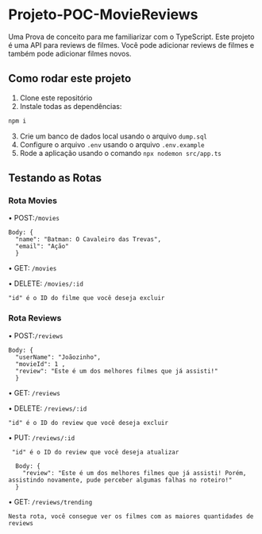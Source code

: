# Projeto-POC-MovieReviews

Uma Prova de conceito para me familiarizar com o TypeScript. Este projeto é uma API para reviews de filmes. Você pode adicionar reviews de filmes e também pode adicionar filmes novos.

<h2>Como rodar este projeto</h2>

1. Clone este repositório
2. Instale todas as dependências:

```bash
npm i
```

3. Crie um banco de dados local usando o arquivo `dump.sql`
4. Configure o arquivo `.env` usando o arquivo `.env.example`
5. Rode a aplicação usando o comando `npx nodemon src/app.ts`

<h2>Testando as Rotas</h2>

<h3>Rota Movies</h3>

  • POST:`/movies`
    
    Body: {
      "name": "Batman: O Cavaleiro das Trevas",
      "email": "Ação"
      }
    

  • GET: `/movies`
      
  
  • DELETE: `/movies/:id`
  
    "id" é o ID do filme que você deseja excluir
    
    
<h3>Rota Reviews</h3>

  • POST:`/reviews`
    
    Body: {
      "userName": "Joãozinho",
      "movieId": 1 ,
      "review": "Este é um dos melhores filmes que já assisti!"
      }
    

  • GET: `/reviews`
      
  
  • DELETE: `/reviews/:id`
  
    "id" é o ID do review que você deseja excluir
    
  
  • PUT: `/reviews/:id`
  
     "id" é o ID do review que você deseja atualizar
      
      Body: {
        "review": "Este é um dos melhores filmes que já assisti! Porém, assistindo novamente, pude perceber algumas falhas no roteiro!"
      }
      
      
  • GET: `/reviews/trending`
  
    Nesta rota, você consegue ver os filmes com as maiores quantidades de reviews
